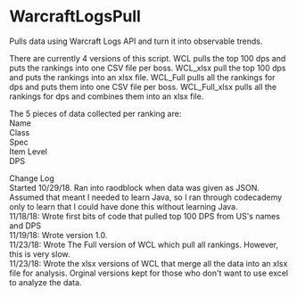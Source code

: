# WarcraftLogsPull
Pulls data using Warcraft Logs API and turn it into observable trends.  

There are currently 4 versions of this script. WCL pulls the top 100 dps and puts the rankings into one CSV file per boss.  WCL_xlsx pull the top 100 dps and puts the rankings into an xlsx file.  WCL_Full pulls all the rankings for dps and puts them into one CSV file per boss.  WCL_Full_xlsx pulls all the rankings for dps and combines them into an xlsx file.  

The 5 pieces of data collected per ranking are:  
Name  
Class  
Spec  
Item Level  
DPS

Change Log  
Started 10/29/18. Ran into raodblock when data was given as JSON.  Assumed that meant I needed to learn Java, so I ran through codecademy only to learn that I could have done this without learning Java.  
11/18/18: Wrote first bits of code that pulled top 100 DPS from US's names and DPS  
11/19/18: Wrote version 1.0.  
11/23/18: Wrote The Full version of WCL which pull all rankings.  However, this is very slow.  
11/23/18: Wrote the xlsx versions of WCL that merge all the data into an xlsx file for analysis.  Orginal versions kept for those who don't want to use excel to analyze the data.
